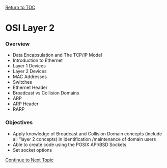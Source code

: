 <a href="https://github.com/CyberTrainingUSAF/08-Network-Programming/blob/master/00-Table-of-Contents.md" rel="Return to TOC"> Return to TOC </a>

# OSI Layer 2

### **Overview**

* Data Encapsulation and The TCP/IP Model
* Introduction to Ethernet
* Layer 1 Devices
* Layer 2 Devices
* MAC Addresses
* Switches
* Ethernet Header
* Broadcast vs Collision Domains
* ARP
* ARP Header
* RARP

### Objectives

* Apply knowledge of Broadcast and Collision Domain concepts \(include all “layer 2 concepts\) in identification /maintenance of domain users
* Able to create code using the POSIX API/BSD Sockets
* Set socket options

<a href="https://github.com/CyberTrainingUSAF/08-Network-Programming/blob/master/04-osi-layer-2/data-encapsulation.md" > Continue to Next Topic </a>

